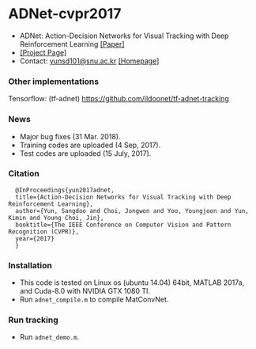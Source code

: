 # ADNet-cvpr2017

- ADNet: Action-Decision Networks for Visual Tracking with Deep Reinforcement Learning [[Paper]](https://drive.google.com/open?id=0B34VXh5mZ22cZUs2Umc1cjlBMFU)
- [[Project Page]](https://sites.google.com/view/cvpr2017-adnet) 
- Contact: yunsd101@snu.ac.kr [[Homepage]](https://sites.google.com/view/sdyunhome/)

### Other implementations
Tensorflow: (tf-adnet) https://github.com/ildoonet/tf-adnet-tracking 

### News
- Major bug fixes (31 Mar. 2018).
- Training codes are uploaded (4 Sep, 2017).
- Test codes are uploaded (15 July, 2017).

### Citation
```
  @InProceedings{yun2017adnet,
  title={Action-Decision Networks for Visual Tracking with Deep Reinforcement Learning},
  author={Yun, Sangdoo and Choi, Jongwon and Yoo, Youngjoon and Yun, Kimin and Young Choi, Jin},
  booktitle={The IEEE Conference on Computer Vision and Pattern Recognition (CVPR)},  
  year={2017}
  }
```
  
### Installation  
- This code is tested on Linux os (ubuntu 14.04) 64bit, MATLAB 2017a, and Cuda-8.0 with NVIDIA GTX 1080 TI.
- Run `adnet_compile.m` to compile MatConvNet.

### Run tracking
- Run `adnet_demo.m`.

 

